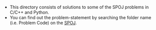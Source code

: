 * This directory consists of solutions to some of the SPOJ problems in C/C++ and Python.  
* You can find out the problem-statement by searching the folder name (i.e. Problem Code) on the [SPOJ](https://www.spoj.com).  
